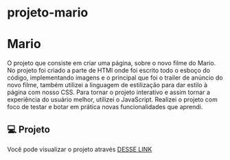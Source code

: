 # projeto-mario
# Mario
O projeto que consiste em criar uma página, sobre o novo filme do Mario.
No projeto foi criado a parte de HTMl onde foi escrito todo o esboço do código, implementando imagens e o principal que foi o trailer de anúncio do novo filme, também utilizei a linguagem de estilização para dar estilo à página com nosso CSS.
Para tornar o projeto interativo e assim tornar a experiência do usuário melhor, utilizei o JavaScript.
Realizei o projeto com foco de testar e botar em prática novas funcionalidades que aprendi.

## 💻 Projeto

Você pode visualizar o projeto através [DESSE LINK](https://joaovferrari.github.io/projeto-mario/)
